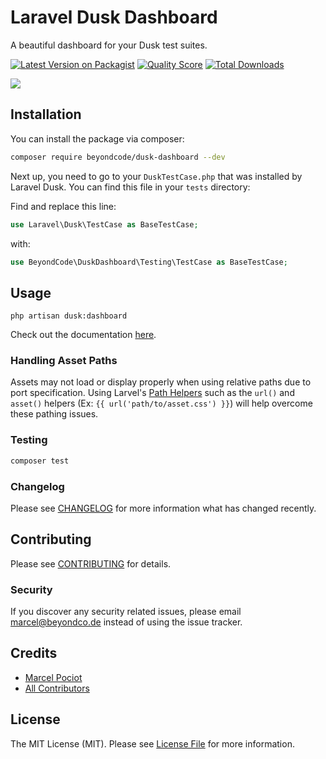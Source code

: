 # Laravel Dusk Dashboard

A beautiful dashboard for your Dusk test suites.

[![Latest Version on Packagist](https://img.shields.io/packagist/v/beyondcode/dusk-dashboard.svg?style=flat-square)](https://packagist.org/packages/beyondcode/dusk-dashboard)
[![Quality Score](https://img.shields.io/scrutinizer/g/beyondcode/dusk-dashboard.svg?style=flat-square)](https://scrutinizer-ci.com/g/beyondcode/dusk-dashboard)
[![Total Downloads](https://img.shields.io/packagist/dt/beyondcode/dusk-dashboard.svg?style=flat-square)](https://packagist.org/packages/beyondcode/dusk-dashboard)

![](http://marcelpociot.de/user/pages/blog/introducing-the-laravel-dusk-dashboard/dusk-dashboard.gif)

## Installation

You can install the package via composer:

```bash
composer require beyondcode/dusk-dashboard --dev
```

Next up, you need to go to your `DuskTestCase.php` that was installed by Laravel Dusk. You can find this file in your `tests` directory:

Find and replace this line:
```php
use Laravel\Dusk\TestCase as BaseTestCase;
```
with:
```php
use BeyondCode\DuskDashboard\Testing\TestCase as BaseTestCase;
```

## Usage

```
php artisan dusk:dashboard
```

Check out the documentation [here](http://marcelpociot.de/blog/introducing-the-laravel-dusk-dashboard).

### Handling Asset Paths

Assets may not load or display properly when using relative paths due to port specification. Using Larvel's [Path Helpers](https://laravel.com/docs/5.7/helpers#available-methods) such as the `url()` and `asset()` helpers  (Ex: `{{ url('path/to/asset.css') }}`) will help overcome these pathing issues.

### Testing

``` bash
composer test
```

### Changelog

Please see [CHANGELOG](CHANGELOG.md) for more information what has changed recently.

## Contributing

Please see [CONTRIBUTING](CONTRIBUTING.md) for details.

### Security

If you discover any security related issues, please email marcel@beyondco.de instead of using the issue tracker.

## Credits

- [Marcel Pociot](https://github.com/mpociot)
- [All Contributors](../../contributors)

## License

The MIT License (MIT). Please see [License File](LICENSE.md) for more information.
